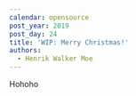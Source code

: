 ```yaml
---
calendar: opensource
post_year: 2019
post_day: 24
title: 'WIP: Merry Christmas!'
authors:
  - Henrik Walker Moe
---
```

Hohoho
